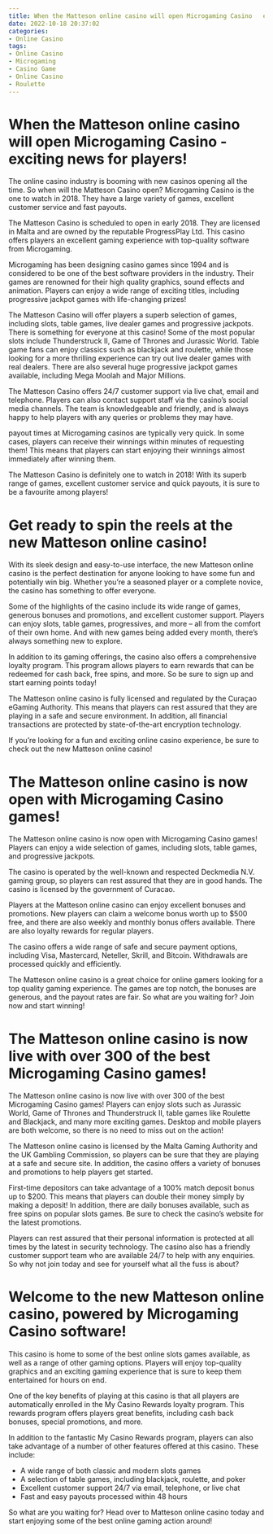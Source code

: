 ```yaml
---
title: When the Matteson online casino will open Microgaming Casino   exciting news for players!
date: 2022-10-18 20:37:02
categories:
- Online Casino
tags:
- Online Casino
- Microgaming
- Casino Game
- Online Casino
- Roulette
---
```



#  When the Matteson online casino will open Microgaming Casino - exciting news for players!

The online casino industry is booming with new casinos opening all the time. So when will the Matteson Casino open? Microgaming Casino is the one to watch in 2018. They have a large variety of games, excellent customer service and fast payouts.

The Matteson Casino is scheduled to open in early 2018. They are licensed in Malta and are owned by the reputable ProgressPlay Ltd. This casino offers players an excellent gaming experience with top-quality software from Microgaming.

Microgaming has been designing casino games since 1994 and is considered to be one of the best software providers in the industry. Their games are renowned for their high quality graphics, sound effects and animation. Players can enjoy a wide range of exciting titles, including progressive jackpot games with life-changing prizes!

The Matteson Casino will offer players a superb selection of games, including slots, table games, live dealer games and progressive jackpots. There is something for everyone at this casino! Some of the most popular slots include Thunderstruck II, Game of Thrones and Jurassic World. Table game fans can enjoy classics such as blackjack and roulette, while those looking for a more thrilling experience can try out live dealer games with real dealers. There are also several huge progressive jackpot games available, including Mega Moolah and Major Millions.

The Matteson Casino offers 24/7 customer support via live chat, email and telephone. Players can also contact support staff via the casino’s social media channels. The team is knowledgeable and friendly, and is always happy to help players with any queries or problems they may have.

 payout times at Microgaming casinos are typically very quick. In some cases, players can receive their winnings within minutes of requesting them! This means that players can start enjoying their winnings almost immediately after winning them.

The Matteson Casino is definitely one to watch in 2018! With its superb range of games, excellent customer service and quick payouts, it is sure to be a favourite among players!

#  Get ready to spin the reels at the new Matteson online casino!

With its sleek design and easy-to-use interface, the new Matteson online casino is the perfect destination for anyone looking to have some fun and potentially win big. Whether you’re a seasoned player or a complete novice, the casino has something to offer everyone.

Some of the highlights of the casino include its wide range of games, generous bonuses and promotions, and excellent customer support. Players can enjoy slots, table games, progressives, and more – all from the comfort of their own home. And with new games being added every month, there’s always something new to explore.

In addition to its gaming offerings, the casino also offers a comprehensive loyalty program. This program allows players to earn rewards that can be redeemed for cash back, free spins, and more. So be sure to sign up and start earning points today!

The Matteson online casino is fully licensed and regulated by the Curaçao eGaming Authority. This means that players can rest assured that they are playing in a safe and secure environment. In addition, all financial transactions are protected by state-of-the-art encryption technology.

If you’re looking for a fun and exciting online casino experience, be sure to check out the new Matteson online casino!

#  The Matteson online casino is now open with Microgaming Casino games!

The Matteson online casino is now open with Microgaming Casino games! Players can enjoy a wide selection of games, including slots, table games, and progressive jackpots.

The casino is operated by the well-known and respected Deckmedia N.V. gaming group, so players can rest assured that they are in good hands. The casino is licensed by the government of Curacao.

Players at the Matteson online casino can enjoy excellent bonuses and promotions. New players can claim a welcome bonus worth up to $500 free, and there are also weekly and monthly bonus offers available. There are also loyalty rewards for regular players.

The casino offers a wide range of safe and secure payment options, including Visa, Mastercard, Neteller, Skrill, and Bitcoin. Withdrawals are processed quickly and efficiently.

The Matteson online casino is a great choice for online gamers looking for a top quality gaming experience. The games are top notch, the bonuses are generous, and the payout rates are fair. So what are you waiting for? Join now and start winning!

#  The Matteson online casino is now live with over 300 of the best Microgaming Casino games!

The Matteson online casino is now live with over 300 of the best Microgaming Casino games! Players can enjoy slots such as Jurassic World, Game of Thrones and Thunderstruck II, table games like Roulette and Blackjack, and many more exciting games. Desktop and mobile players are both welcome, so there is no need to miss out on the action!

The Matteson online casino is licensed by the Malta Gaming Authority and the UK Gambling Commission, so players can be sure that they are playing at a safe and secure site. In addition, the casino offers a variety of bonuses and promotions to help players get started.

First-time depositors can take advantage of a 100% match deposit bonus up to $200. This means that players can double their money simply by making a deposit! In addition, there are daily bonuses available, such as free spins on popular slots games. Be sure to check the casino’s website for the latest promotions.

Players can rest assured that their personal information is protected at all times by the latest in security technology. The casino also has a friendly customer support team who are available 24/7 to help with any enquiries. So why not join today and see for yourself what all the fuss is about?

#  Welcome to the new Matteson online casino, powered by Microgaming Casino software!

This casino is home to some of the best online slots games available, as well as a range of other gaming options. Players will enjoy top-quality graphics and an exciting gaming experience that is sure to keep them entertained for hours on end.

One of the key benefits of playing at this casino is that all players are automatically enrolled in the My Casino Rewards loyalty program. This rewards program offers players great benefits, including cash back bonuses, special promotions, and more.

In addition to the fantastic My Casino Rewards program, players can also take advantage of a number of other features offered at this casino. These include:

- A wide range of both classic and modern slots games
- A selection of table games, including blackjack, roulette, and poker
- Excellent customer support 24/7 via email, telephone, or live chat
- Fast and easy payouts processed within 48 hours

So what are you waiting for? Head over to Matteson online casino today and start enjoying some of the best online gaming action around!